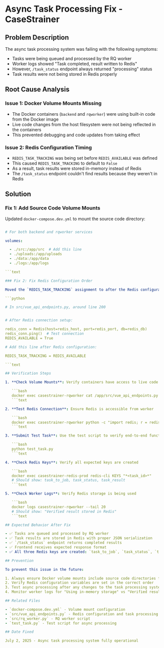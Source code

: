 # Async Task Processing Fix - CaseStrainer

## Problem Description

The async task processing system was failing with the following symptoms:

- Tasks were being queued and processed by the RQ worker
- Worker logs showed "Task completed, result written to Redis"
- However, `/task_status` endpoint always returned "processing" status
- Task results were not being stored in Redis properly

## Root Cause Analysis

### Issue 1: Docker Volume Mounts Missing

- The Docker containers (`backend` and `rqworker`) were using built-in code from the Docker image
- Live code changes from the host filesystem were not being reflected in the containers
- This prevented debugging and code updates from taking effect

### Issue 2: Redis Configuration Timing

- `REDIS_TASK_TRACKING` was being set before `REDIS_AVAILABLE` was defined
- This caused `REDIS_TASK_TRACKING` to default to `False`
- As a result, task results were stored in-memory instead of Redis
- The `/task_status` endpoint couldn't find results because they weren't in Redis

## Solution

### Fix 1: Add Source Code Volume Mounts

Updated `docker-compose.dev.yml` to mount the source code directory:

```yaml

# For both backend and rqworker services

volumes:

  - ./src:/app/src  # Add this line
  - ./uploads:/app/uploads
  - ./data:/app/data
  - ./logs:/app/logs

```text

### Fix 2: Fix Redis Configuration Order

Moved the `REDIS_TASK_TRACKING` assignment to after the Redis configuration:

```python

# In src/vue_api_endpoints.py, around line 200


# After Redis connection setup:

redis_conn = Redis(host=redis_host, port=redis_port, db=redis_db)
redis_conn.ping()  # Test connection
REDIS_AVAILABLE = True

# Add this line after Redis configuration:

REDIS_TASK_TRACKING = REDIS_AVAILABLE

```text

## Verification Steps

1. **Check Volume Mounts**: Verify containers have access to live code

   ```bash
   docker exec casestrainer-rqworker cat /app/src/vue_api_endpoints.py | grep "CRITICAL DEBUG"
   ```text

2. **Test Redis Connection**: Ensure Redis is accessible from worker

   ```bash
   docker exec casestrainer-rqworker python -c "import redis; r = redis.Redis(host='redis', port=6379, db=0); print(r.ping())"
   ```text

3. **Submit Test Task**: Use the test script to verify end-to-end functionality

   ```bash
   python test_task.py
   ```text

4. **Check Redis Keys**: Verify all expected keys are created

   ```bash
   docker exec casestrainer-redis-prod redis-cli KEYS "*<task_id>*"
   # Should show: task_to_job, task_status, task_result
   ```text

5. **Check Worker Logs**: Verify Redis storage is being used

   ```bash
   docker logs casestrainer-rqworker --tail 20
   # Should show: "Verified result stored in Redis"
   ```text

## Expected Behavior After Fix

- ✅ Tasks are queued and processed by RQ worker
- ✅ Task results are stored in Redis with proper JSON serialization
- ✅ `/task_status` endpoint returns completed results
- ✅ Frontend receives expected response format
- ✅ All three Redis keys are created: `task_to_job`, `task_status`, `task_result`

## Prevention

To prevent this issue in the future:

1. Always ensure Docker volume mounts include source code directories for development
2. Verify Redis configuration variables are set in the correct order
3. Test async processing after any changes to the task processing system
4. Monitor worker logs for "Using in-memory storage" vs "Verified result stored in Redis"

## Related Files

- `docker-compose.dev.yml` - Volume mount configuration
- `src/vue_api_endpoints.py` - Redis configuration and task processing
- `src/rq_worker.py` - RQ worker script
- `test_task.py` - Test script for async processing

## Date Fixed

July 2, 2025 - Async task processing system fully operational
